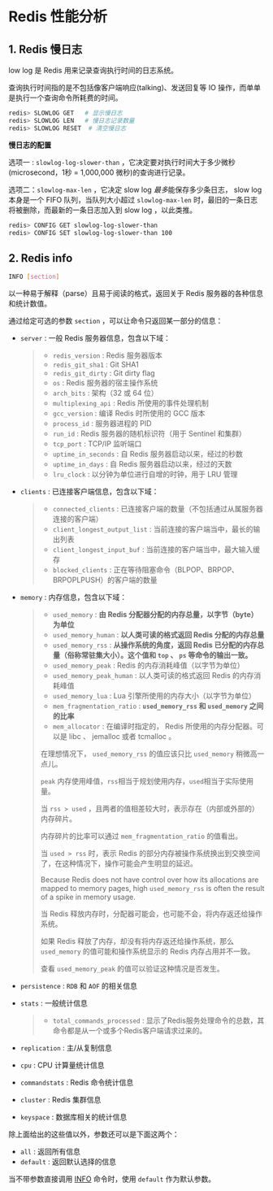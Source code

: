 # Redis 性能分析

## 1. Redis 慢日志

low log 是 Redis 用来记录查询执行时间的日志系统。

查询执行时间指的是不包括像客户端响应(talking)、发送回复等 IO 操作，而单单是执行一个查询命令所耗费的时间。

```bash
redis> SLOWLOG GET   # 显示慢日志
redis> SLOWLOG LEN   # 慢日志记录数量
redis> SLOWLOG RESET  # 清空慢日志
```



**慢日志的配置**

选项一 : `slowlog-log-slower-than` ，它决定要对执行时间大于多少微秒(microsecond，1秒 = 1,000,000 微秒)的查询进行记录。

选项二：`slowlog-max-len` ，它决定 slow log *最多*能保存多少条日志， slow log 本身是一个 FIFO 队列，当队列大小超过 `slowlog-max-len` 时，最旧的一条日志将被删除，而最新的一条日志加入到 slow log ，以此类推。

```bash
redis> CONFIG GET slowlog-log-slower-than
redis> CONFIG SET slowlog-log-slower-than 100
```

## 2. Redis info

```bash
INFO [section]
```

以一种易于解释（parse）且易于阅读的格式，返回关于 Redis 服务器的各种信息和统计数值。

通过给定可选的参数 `section` ，可以让命令只返回某一部分的信息：

- `server` : 一般 Redis 服务器信息，包含以下域：

  > - `redis_version` : Redis 服务器版本
  > - `redis_git_sha1` : Git SHA1
  > - `redis_git_dirty` : Git dirty flag
  > - `os` : Redis 服务器的宿主操作系统
  > - `arch_bits` : 架构（32 或 64 位）
  > - `multiplexing_api` : Redis 所使用的事件处理机制
  > - `gcc_version` : 编译 Redis 时所使用的 GCC 版本
  > - `process_id` : 服务器进程的 PID
  > - `run_id` : Redis 服务器的随机标识符（用于 Sentinel 和集群）
  > - `tcp_port` : TCP/IP 监听端口
  > - `uptime_in_seconds` : 自 Redis 服务器启动以来，经过的秒数
  > - `uptime_in_days` : 自 Redis 服务器启动以来，经过的天数
  > - `lru_clock` : 以分钟为单位进行自增的时钟，用于 LRU 管理

- `clients` : 已连接客户端信息，包含以下域：

  > - `connected_clients` : 已连接客户端的数量（不包括通过从属服务器连接的客户端）
  > - `client_longest_output_list` : 当前连接的客户端当中，最长的输出列表
  > - `client_longest_input_buf` : 当前连接的客户端当中，最大输入缓存
  > - `blocked_clients` : 正在等待阻塞命令（BLPOP、BRPOP、BRPOPLPUSH）的客户端的数量

- `memory` : 内存信息，包含以下域：

  > - `used_memory` : **由 Redis 分配器分配的内存总量，以字节（byte）为单位**
  > - `used_memory_human` : **以人类可读的格式返回 Redis 分配的内存总量**
  > - `used_memory_rss` : **从操作系统的角度，返回 Redis 已分配的内存总量（俗称常驻集大小）。这个值和 `top` 、 `ps` 等命令的输出一致。** 
  > - `used_memory_peak` : Redis 的内存消耗峰值（以字节为单位）
  > - `used_memory_peak_human` : 以人类可读的格式返回 Redis 的内存消耗峰值
  > - `used_memory_lua` : Lua 引擎所使用的内存大小（以字节为单位）
  > - `mem_fragmentation_ratio` : **`used_memory_rss` 和 `used_memory` 之间的比率**
  > - `mem_allocator` : 在编译时指定的， Redis 所使用的内存分配器。可以是 libc 、 jemalloc 或者 tcmalloc 。
  >
  > 在理想情况下， `used_memory_rss` 的值应该只比 `used_memory` 稍微高一点儿。
  >
  > `peak` 内存使用峰值，`rss`相当于规划使用内存，`used`相当于实际使用量。
  >
  > 当 `rss > used` ，且两者的值相差较大时，表示存在（内部或外部的）内存碎片。
  >
  > 内存碎片的比率可以通过 `mem_fragmentation_ratio` 的值看出。
  >
  > 当 `used > rss` 时，表示 Redis 的部分内存被操作系统换出到交换空间了，在这种情况下，操作可能会产生明显的延迟。
  >
  > Because Redis does not have control over how its allocations are mapped to memory pages, high `used_memory_rss` is often the result of a spike in memory usage.
  >
  > 当 Redis 释放内存时，分配器可能会，也可能不会，将内存返还给操作系统。
  >
  > 如果 Redis 释放了内存，却没有将内存返还给操作系统，那么 `used_memory` 的值可能和操作系统显示的 Redis 内存占用并不一致。
  >
  > 查看 `used_memory_peak` 的值可以验证这种情况是否发生。

- `persistence` : `RDB` 和 `AOF` 的相关信息

- `stats` : 一般统计信息

  > - `total_commands_processed` : 显示了Redis服务处理命令的总数，其命令都是从一个或多个Redis客户端请求过来的。

- `replication` : 主/从复制信息

- `cpu` : CPU 计算量统计信息

- `commandstats` : Redis 命令统计信息

- `cluster` : Redis 集群信息

- `keyspace` : 数据库相关的统计信息

除上面给出的这些值以外，参数还可以是下面这两个：

- `all` : 返回所有信息
- `default` : 返回默认选择的信息

当不带参数直接调用 [INFO](http://doc.redisfans.com/server/info.html#info) 命令时，使用 `default` 作为默认参数。